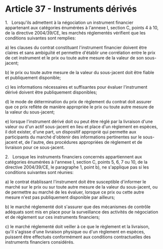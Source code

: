 # Article 37 - Instruments dérivés


1.   Lorsqu'ils admettent à la négociation un instrument financier appartenant aux catégories énumérées à l'annexe I, section C, points 4 à 10, de la directive 2004/39/CE, les marchés réglementés vérifient que les conditions suivantes sont remplies:

a) les clauses du contrat constituant l'instrument financier doivent être claires et sans ambiguïté et permettre d'établir une corrélation entre le prix de cet instrument et le prix ou toute autre mesure de la valeur de son sous-jacent;

b) le prix ou toute autre mesure de la valeur du sous-jacent doit être fiable et publiquement disponible;

c) les informations nécessaires et suffisantes pour évaluer l'instrument dérivé doivent être publiquement disponibles;

d) le mode de détermination du prix de règlement du contrat doit assurer que ce prix reflète de manière appropriée le prix ou toute autre mesure de la valeur du sous-jacent;

e) lorsque l'instrument dérivé doit ou peut être réglé par la livraison d'une valeur ou d'un actif sous-jacent en lieu et place d'un règlement en espèces, il doit exister, d'une part, un dispositif approprié qui permette aux participants du marché d'obtenir des informations pertinentes sur le sous-jacent et, de l'autre, des procédures appropriées de règlement et de livraison pour ce sous-jacent.

2.   Lorsque les instruments financiers concernés appartiennent aux catégories énumérées à l'annexe I, section C, points 5, 6, 7 ou 10, de la directive 2004/39/CE, le paragraphe 1, point b), ne s'applique pas si les conditions suivantes sont réunies:

a) le contrat établissant l'instrument doit être susceptible d'informer le marché sur le prix ou sur toute autre mesure de la valeur du sous-jacent, ou de permettre au marché de les évaluer, lorsque ce prix ou cette autre mesure n'est pas publiquement disponible par ailleurs;

b) le marché réglementé doit s'assurer que des mécanismes de contrôle adéquats sont mis en place pour la surveillance des activités de négociation et de règlement sur ces instruments financiers;

c) le marché réglementé doit veiller à ce que le règlement et la livraison, qu'il s'agisse d'une livraison physique ou d'un règlement en espèces, puissent être effectués conformément aux conditions contractuelles des instruments financiers considérés.
